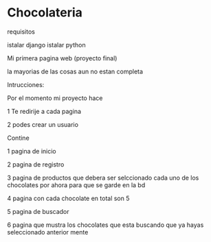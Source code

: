 # Chocolateria
requisitos 

istalar django
istalar python 

Mi primera pagina web (proyecto final) 

la mayorias de las cosas aun no estan completa

Intrucciones:

Por el momento mi proyecto hace 

1 Te redirije a cada pagina

2 podes crear un usuario 

Contine

1 pagina de inicio 

2 pagina de registro 

3 pagina de productos que debera ser selccionado cada uno de los chocolates  por ahora para que se garde en la bd

4 pagina con cada chocolate en total son 5 

5 pagina de buscador 


6 pagina que mustra los chocolates que esta buscando que ya hayas seleccionado anterior mente 

